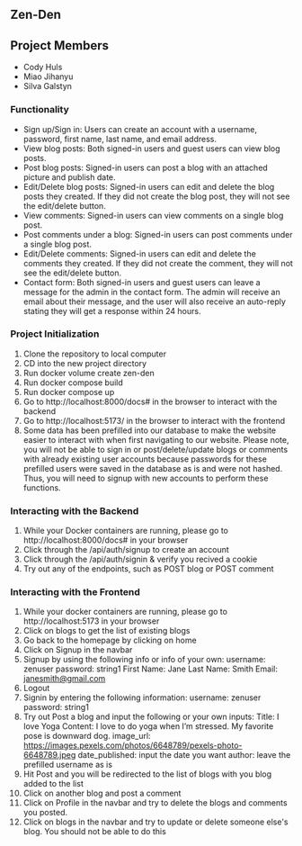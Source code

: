 ## Zen-Den

## Project Members
- Cody Huls
- Miao Jihanyu
- Silva Galstyn

### Functionality 

-   Sign up/Sign in: Users can create an account with a username, password, first name, last name, and email address.
-   View blog posts: Both signed-in users and guest users can view blog posts.
-   Post blog posts: Signed-in users can post a blog with an attached picture and publish date.
-   Edit/Delete blog posts: Signed-in users can edit and delete the blog posts they created. If they did not create the blog post, they will not see the edit/delete button.
-   View comments: Signed-in users can view comments on a single blog post.
-   Post comments under a blog: Signed-in users can post comments under a single blog post.
-   Edit/Delete comments: Signed-in users can edit and delete the comments they created. If they did not create the comment, they will not see the edit/delete button.
-   Contact form: Both signed-in users and guest users can leave a message for the admin in the contact form. The admin will receive an email about their message, and the user will also receive an auto-reply stating they will get a response within 24 hours.


### Project Initialization

1. Clone the repository to local computer
2. CD into the new project directory
3. Run docker volume create zen-den
4. Run docker compose build
5. Run docker compose up
6. Go to http://localhost:8000/docs# in the browser to interact with the backend
7. Go to http://localhost:5173/ in the browser to interact with the frontend
8. Some data has been prefilled into our database to make the website easier to interact with when first navigating to our website.  Please note, you will not be able to sign in or post/delete/update blogs or comments with already existing user accounts because passwords for these prefilled users were saved in the database as is and were not hashed.  Thus, you will need to signup with new accounts to perform these functions.

### Interacting with the Backend
1. While your Docker containers are running, please go to http://localhost:8000/docs# in your browser
2. Click through the /api/auth/signup to create an account
3. Click through the /api/auth/signin & verify you recived a cookie
4. Try out any of the endpoints, such as POST blog or POST comment


### Interacting with the Frontend
1. While your docker containers are running, please go to http://localhost:5173 in your browser
2. Click on blogs to get the list of existing blogs
3. Go back to the homepage by clicking on home
4. Click on Signup in the navbar
5. Signup by using the following info or info of your own:
	username: zenuser
	password: string1
	First Name: Jane 
	Last Name: Smith
	Email: janesmith@gmail.com
6. Logout
7. Signin by entering the following information:
	username: zenuser
	password: string1
8. Try out Post a blog and input the following or your own inputs:
	Title: I love Yoga
	Content: I love to do yoga when I’m stressed.  My favorite pose is downward dog.
	image_url: https://images.pexels.com/photos/6648789/pexels-photo-6648789.jpeg
	date_published: input the date you want
	author: leave the prefilled username as is
9. Hit Post and you will be redirected to the list of blogs with you blog added to the list
10. Click on another blog and post a comment
11.  Click on Profile in the navbar and try to delete the blogs and comments you posted.  
12. Click on blogs in the navbar and try to update or delete someone else's blog.  You should not be able to do this



